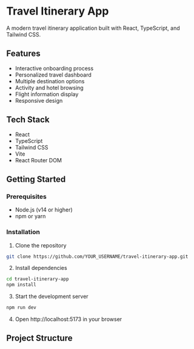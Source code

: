 # Travel Itinerary App

A modern travel itinerary application built with React, TypeScript, and Tailwind CSS.

## Features

- Interactive onboarding process
- Personalized travel dashboard
- Multiple destination options
- Activity and hotel browsing
- Flight information display
- Responsive design

## Tech Stack

- React
- TypeScript
- Tailwind CSS
- Vite
- React Router DOM

## Getting Started

### Prerequisites

- Node.js (v14 or higher)
- npm or yarn

### Installation

1. Clone the repository
```bash
git clone https://github.com/YOUR_USERNAME/travel-itinerary-app.git
```

2. Install dependencies
```bash
cd travel-itinerary-app
npm install
```

3. Start the development server
```bash
npm run dev
```

4. Open http://localhost:5173 in your browser

## Project Structure 